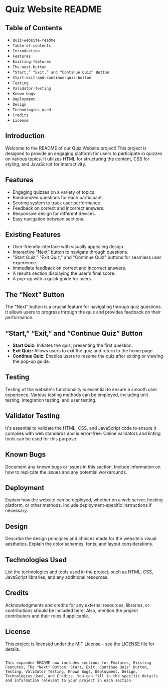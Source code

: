 
# Quiz Website README

## Table of Contents
  - `Quiz-website-readme`
  - `Table-of-contents`
  - `Introduction`
  - `Features`
  - `Existing-features`
  - `The-next-button`
  - `“Start,” “Exit,” and “Continue Quiz” Button`
  - `Start-exit-and-continue-quiz-button`
  - `Testing`
  - `Validator-testing`
  - `Known-bugs`
  - `Deployment`
  - `Design`
  - `Technologies-used`
  - `Credits`
  - `License`

## Introduction

Welcome to the README of our Quiz Website project! This project is designed to provide an engaging platform for users to participate in quizzes on various topics. It utilizes HTML for structuring the content, CSS for styling, and JavaScript for interactivity.

## Features

- Engaging quizzes on a variety of topics.
- Randomized questions for each participant.
- Scoring system to track user performance.
- Feedback on correct and incorrect answers.
- Responsive design for different devices.
- Easy navigation between sections.

## Existing Features

- User-friendly interface with visually appealing design.
- Interactive "Next" button to navigate through questions.
- "Start Quiz," "Exit Quiz," and "Continue Quiz" buttons for seamless user experience.
- Immediate feedback on correct and incorrect answers.
- A results section displaying the user's final score.
- A pop-up with a quick guide for users.

## The “Next” Button

The "Next" button is a crucial feature for navigating through quiz questions. It allows users to progress through the quiz and provides feedback on their performance.

## “Start,” “Exit,” and “Continue Quiz” Button

- **Start Quiz:** Initiates the quiz, presenting the first question.
- **Exit Quiz:** Allows users to exit the quiz and return to the home page.
- **Continue Quiz:** Enables users to resume the quiz after exiting or viewing the pop-up guide.

## Testing

Testing of the website's functionality is essential to ensure a smooth user experience. Various testing methods can be employed, including unit testing, integration testing, and user testing.

## Validator Testing

It's essential to validate the HTML, CSS, and JavaScript code to ensure it complies with web standards and is error-free. Online validators and linting tools can be used for this purpose.

## Known Bugs

Document any known bugs or issues in this section. Include information on how to replicate the issues and any potential workarounds.

## Deployment

Explain how the website can be deployed, whether on a web server, hosting platform, or other methods. Include deployment-specific instructions if necessary.

## Design

Describe the design principles and choices made for the website's visual aesthetics. Explain the color schemes, fonts, and layout considerations.

## Technologies Used

List the technologies and tools used in the project, such as HTML, CSS, JavaScript libraries, and any additional resources.

## Credits

Acknowledgments and credits for any external resources, libraries, or contributions should be included here. Also, mention the project contributors and their roles if applicable.

## License

This project is licensed under the MIT License - see the [LICENSE](LICENSE) file for details.
```

This expanded README now includes sections for Features, Existing Features, The "Next" Button, Start, Exit, Continue Quiz" Button, Testing, Validator Testing, Known Bugs, Deployment, Design, Technologies Used, and Credits. You can fill in the specific details and information relevant to your project in each section.
